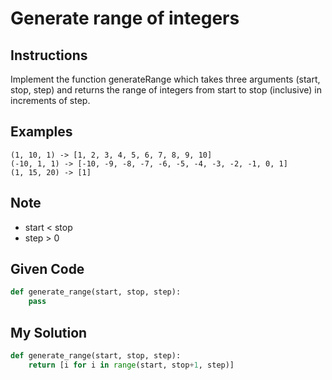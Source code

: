 # Generate range of integers

## Instructions

Implement the function generateRange which takes three arguments (start, stop, step) and returns the range of integers from start to stop (inclusive) in increments of step.

## Examples
```
(1, 10, 1) -> [1, 2, 3, 4, 5, 6, 7, 8, 9, 10]
(-10, 1, 1) -> [-10, -9, -8, -7, -6, -5, -4, -3, -2, -1, 0, 1]
(1, 15, 20) -> [1]
```

## Note
- start < stop
- step > 0

## Given Code
```python
def generate_range(start, stop, step):
    pass
```

## My Solution
```python
def generate_range(start, stop, step):
    return [i for i in range(start, stop+1, step)]
```
